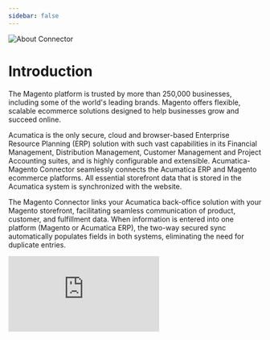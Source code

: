 ```yaml
---
sidebar: false
---
```

![About Connector](/about-product.jpg)


# Introduction

The Magento platform is trusted by more than 250,000 businesses, including some of the world's
leading brands. Magento offers flexible, scalable ecommerce solutions designed to help businesses
grow and succeed online.

Acumatica is the only secure, cloud and browser-based Enterprise Resource Planning (ERP) solution
with such vast capabilities in its Financial Management, Distribution Management, Customer
Management and Project Accounting suites, and is highly configurable and extensible.
Acumatica-Magento Connector seamlessly connects the Acumatica ERP and Magento ecommerce
platforms. All essential storefront data that is stored in the Acumatica system is synchronized with
the website. 

The Magento Connector links your Acumatica back-office solution with your Magento storefront, facilitating seamless communication of product, customer, and fulfillment data. When information is entered into one platform (Magento or Acumatica ERP), the two-way secured sync automatically populates fields in both systems, eliminating the need for duplicate entries.

<div class="video-block">
<iframe max-width=100% height=auto src="https://www.youtube.com/embed/bZqToilYD-g" frameborder="0" allow="autoplay; encrypted-media" allowfullscreen></iframe>
</div>